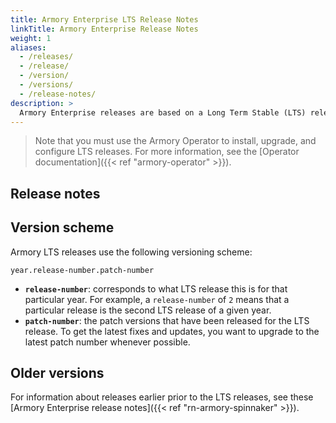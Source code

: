 ```yaml
---
title: Armory Enterprise LTS Release Notes
linkTitle: Armory Enterprise Release Notes
weight: 1
aliases:
  - /releases/
  - /release/
  - /version/
  - /versions/
  - /release-notes/
description: > 
  Armory Enterprise releases are based on a Long Term Stable (LTS) release system where each stable release version may receive patches that include updates and fixes.
---
```


> Note that you must use the Armory Operator to install, upgrade, and configure LTS releases. For more information, see the [Operator documentation]({{< ref "armory-operator" >}}).

## Release notes


## Version scheme

Armory LTS releases use the following versioning scheme:

```
year.release-number.patch-number
```

- **`release-number`**: corresponds to what LTS release this is for that particular year. For example, a `release-number` of `2` means that a particular release is the second LTS release of a given year.
- **`patch-number`**: the patch versions that have been released for the LTS release. To get the latest fixes and updates, you want to upgrade to the latest patch number whenever possible.



## Older versions

For information about releases earlier prior to the LTS releases, see these [Armory Enterprise release notes]({{< ref "rn-armory-spinnaker" >}}).
